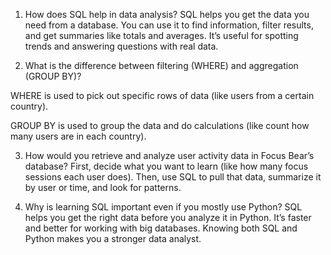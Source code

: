 1. How does SQL help in data analysis?
SQL helps you get the data you need from a database. You can use it to find information, filter results, and get summaries like totals and averages. It’s useful for spotting trends and answering questions with real data.

2. What is the difference between filtering (WHERE) and aggregation (GROUP BY)?

WHERE is used to pick out specific rows of data (like users from a certain country).

GROUP BY is used to group the data and do calculations (like count how many users are in each country).

3. How would you retrieve and analyze user activity data in Focus Bear’s database?
First, decide what you want to learn (like how many focus sessions each user does). Then, use SQL to pull that data, summarize it by user or time, and look for patterns.

4. Why is learning SQL important even if you mostly use Python?
SQL helps you get the right data before you analyze it in Python. It’s faster and better for working with big databases. Knowing both SQL and Python makes you a stronger data analyst.